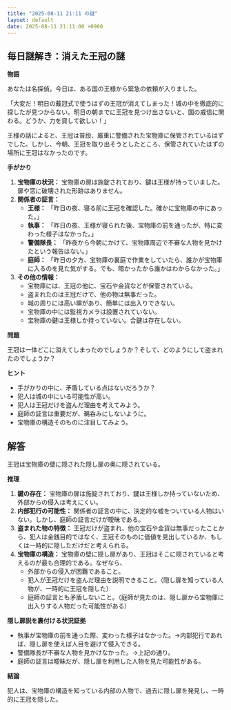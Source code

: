 ```yaml
---
title: "2025-08-11 21:11 の謎"
layout: default
date: 2025-08-11 21:11:00 +0900
---
```

## 毎日謎解き：消えた王冠の謎

**物語**

あなたは名探偵。今日は、ある国の王様から緊急の依頼が入りました。

「大変だ！明日の戴冠式で使うはずの王冠が消えてしまった！城の中を徹底的に探したが見つからない。明日の朝までに王冠を見つけ出さないと、国の威信に関わる。どうか、力を貸して欲しい！」

王様の話によると、王冠は普段、厳重に警備された宝物庫に保管されているはずでした。しかし、今朝、王冠を取り出そうとしたところ、保管されていたはずの場所に王冠はなかったのです。

**手がかり**

1.  **宝物庫の状況：** 宝物庫の扉は施錠されており、鍵は王様が持っていました。扉や窓に破壊された形跡はありません。
2.  **関係者の証言：**
    *   **王様：** 「昨日の夜、寝る前に王冠を確認した。確かに宝物庫の中にあった。」
    *   **執事：** 「昨日の夜、王様が寝られた後、宝物庫の前を通ったが、特に変わった様子はなかった。」
    *   **警備隊長：** 「昨夜から今朝にかけて、宝物庫周辺で不審な人物を見かけたという報告はない。」
    *   **庭師：** 「昨日の夕方、宝物庫の裏庭で作業をしていたら、誰かが宝物庫に入るのを見た気がする。でも、暗かったから誰かはわからなかった。」
3.  **その他の情報：**
    *   宝物庫には、王冠の他に、宝石や金貨などが保管されている。
    *   盗まれたのは王冠だけで、他の物は無事だった。
    *   城の周りには高い塀があり、簡単には出入りできない。
    *   宝物庫の中には監視カメラは設置されていない。
    *   宝物庫の鍵は王様しか持っていない。合鍵は存在しない。

**問題**

王冠は一体どこに消えてしまったのでしょうか？そして、どのようにして盗まれたのでしょうか？

**ヒント**

*   手がかりの中に、矛盾している点はないだろうか？
*   犯人は城の中にいる可能性が高い。
*   犯人は王冠だけを盗んだ理由を考えてみよう。
*   庭師の証言は重要だが、鵜呑みにしないように。
*   宝物庫の構造そのものに注目してみよう。

## 解答

王冠は宝物庫の壁に隠された隠し扉の奥に隠されている。

**推理**

1.  **鍵の存在：** 宝物庫の扉は施錠されており、鍵は王様しか持っていないため、外部からの侵入は考えにくい。
2.  **内部犯行の可能性：** 関係者の証言の中に、決定的な嘘をついている人物はいない。しかし、庭師の証言だけが曖昧である。
3.  **盗まれた物の特徴：** 王冠だけが盗まれ、他の宝石や金貨は無事だったことから、犯人は金銭目的ではなく、王冠そのものに価値を見出しているか、もしくは一時的に隠しただけだと考えられる。
4.  **宝物庫の構造：** 宝物庫の壁に隠し扉があり、王冠はそこに隠されていると考えるのが最も合理的である。なぜなら、
    * 外部からの侵入が困難であること。
    * 犯人が王冠だけを盗んだ理由を説明できること。（隠し扉を知っている人物が、一時的に王冠を隠した）
    * 庭師の証言とも矛盾しないこと。（庭師が見たのは、隠し扉から宝物庫に出入りする人物だった可能性がある）

**隠し扉説を裏付ける状況証拠**

* 執事が宝物庫の前を通った際、変わった様子はなかった。→内部犯行であれば、隠し扉を使えば人目を避けて侵入できる。
* 警備隊長が不審な人物を見かけなかった。→上記の通り。
* 庭師の証言は曖昧だが、隠し扉を利用した人物を見た可能性がある。

**結論**

犯人は、宝物庫の構造を知っている内部の人物で、過去に隠し扉を発見し、一時的に王冠を隠した。
